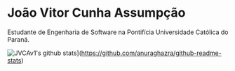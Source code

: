 # João Vitor Cunha Assumpção  
Estudante de Engenharia de Software na Pontifícia Universidade Católica do Paraná.  


 ![JVCAv1's github stats](https://github-readme-stats.vercel.app/api?username=JVCAv1&count_private=true&show_icons=true&theme=swift)](https://github.com/anuraghazra/github-readme-stats)

